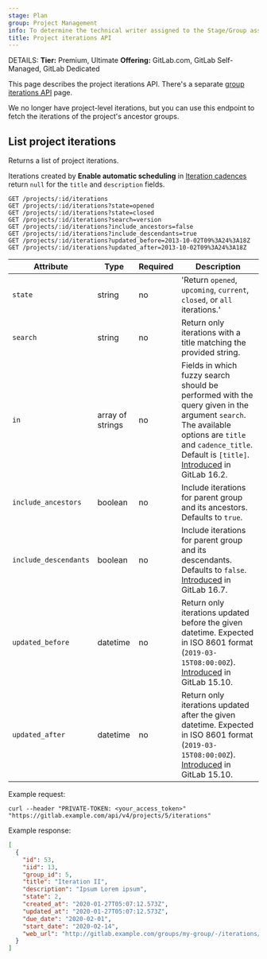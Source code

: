 ```yaml
---
stage: Plan
group: Project Management
info: To determine the technical writer assigned to the Stage/Group associated with this page, see https://handbook.gitlab.com/handbook/product/ux/technical-writing/#assignments
title: Project iterations API
---
```


DETAILS:
**Tier:** Premium, Ultimate
**Offering:** GitLab.com, GitLab Self-Managed, GitLab Dedicated

This page describes the project iterations API.
There's a separate [group iterations API](group_iterations.md) page.

We no longer have project-level iterations, but you can use this endpoint to fetch the iterations of the project's ancestor groups.

## List project iterations

Returns a list of project iterations.

Iterations created by **Enable automatic scheduling** in
[Iteration cadences](../user/group/iterations/index.md#iteration-cadences) return `null` for
the `title` and `description` fields.

```plaintext
GET /projects/:id/iterations
GET /projects/:id/iterations?state=opened
GET /projects/:id/iterations?state=closed
GET /projects/:id/iterations?search=version
GET /projects/:id/iterations?include_ancestors=false
GET /projects/:id/iterations?include_descendants=true
GET /projects/:id/iterations?updated_before=2013-10-02T09%3A24%3A18Z
GET /projects/:id/iterations?updated_after=2013-10-02T09%3A24%3A18Z
```

| Attribute             | Type     | Required | Description |
| --------------------- | -------- | -------- | ----------- |
| `state`               | string   | no       | 'Return `opened`, `upcoming`, `current`, `closed`, or `all` iterations.'                       |
| `search`              | string   | no       | Return only iterations with a title matching the provided string.                              |
| `in`                  | array of strings | no | Fields in which fuzzy search should be performed with the query given in the argument `search`. The available options are `title` and `cadence_title`. Default is `[title]`. [Introduced](https://gitlab.com/gitlab-org/gitlab/-/issues/350991) in GitLab 16.2. |
| `include_ancestors`   | boolean  | no       | Include iterations for parent group and its ancestors. Defaults to `true`.                    |
| `include_descendants` | boolean  | no       | Include iterations for parent group and its descendants. Defaults to `false`. [Introduced](https://gitlab.com/gitlab-org/gitlab/-/merge_requests/135764) in GitLab 16.7. |
| `updated_before`      | datetime | no       | Return only iterations updated before the given datetime. Expected in ISO 8601 format (`2019-03-15T08:00:00Z`). [Introduced](https://gitlab.com/gitlab-org/gitlab/-/issues/378662) in GitLab 15.10. |
| `updated_after`       | datetime | no       | Return only iterations updated after the given datetime. Expected in ISO 8601 format (`2019-03-15T08:00:00Z`). [Introduced](https://gitlab.com/gitlab-org/gitlab/-/issues/378662) in GitLab 15.10. |

Example request:

```shell
curl --header "PRIVATE-TOKEN: <your_access_token>" "https://gitlab.example.com/api/v4/projects/5/iterations"
```

Example response:

```json
[
  {
    "id": 53,
    "iid": 13,
    "group_id": 5,
    "title": "Iteration II",
    "description": "Ipsum Lorem ipsum",
    "state": 2,
    "created_at": "2020-01-27T05:07:12.573Z",
    "updated_at": "2020-01-27T05:07:12.573Z",
    "due_date": "2020-02-01",
    "start_date": "2020-02-14",
    "web_url": "http://gitlab.example.com/groups/my-group/-/iterations/13"
  }
]
```

